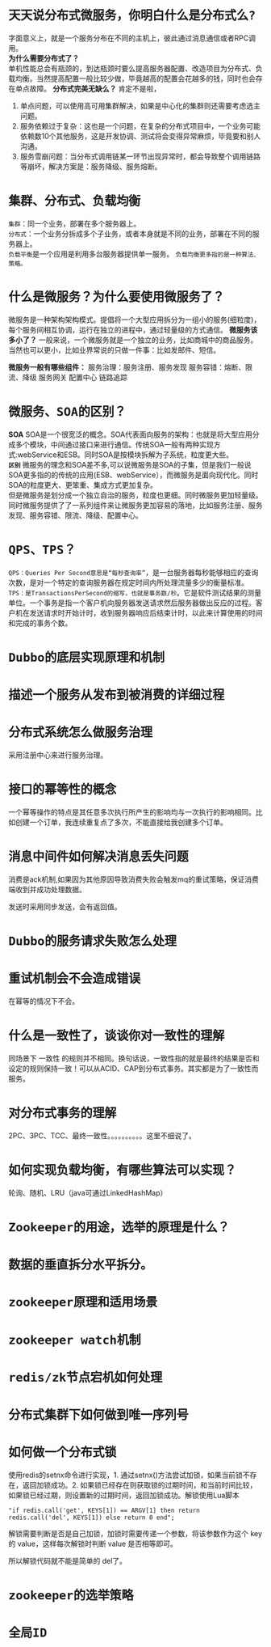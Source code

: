 # `天天说分布式微服务，你明白什么是分布式么?`
字面意义上，就是一个服务分布在不同的主机上，彼此通过消息通信或者RPC调用。  
**为什么需要分布式了？**    
单机性能总会有瓶颈的，到达瓶颈时要么提高服务器配置、改造项目为分布式、负载均衡。当然提高配置一般比较少做，毕竟越高的配置会花越多的钱，同时也会存在单点故障。
**分布式完美无缺么？**
肯定不是啦，
1. 单点问题，可以使用高可用集群解决，如果是中心化的集群则还需要考虑选主问题。
2. 服务依赖过于复杂：这也是一个问题，在复杂的分布式项目中，一个业务可能依赖数10个其他服务，这是开发协调、测试将会变得异常麻烦，毕竟要和别人沟通。
3. 服务雪崩问题：当分布式调用链某一环节出现异常时，都会导致整个调用链路等崩坏，解决方案是：服务降级、服务熔断。

# `集群、分布式、负载均衡`
`集群`：同一个业务，部署在多个服务器上。    
`分布式`：一个业务分拆成多个子业务，或者本身就是不同的业务，部署在不同的服务器上。　   
`负载平衡`是一个应用是利用多台服务器提供单一服务。
`负载均衡更多指的是一种算法、策略。`

# `什么是微服务？为什么要使用微服务了？`
微服务是一种架构架构模式。提倡将一个大型应用拆分为一组小的服务(细粒度)，每个服务间相互协调，运行在独立的进程中，通过轻量级的方式通信。
**微服务该多小了？**
一般来说，一个微服务就是一个独立的业务，比如商城中的商品服务。当然也可以更小，比如业界常说的只做一件事：比如发邮件、短信。
<!-- 你看不到我看不到我 -->
**微服务一般有哪些组件：**
服务治理：服务注册、服务发现 
服务容错：熔断、限流、降级 
服务网关 
配置中心 
链路追踪


# `微服务、SOA的区别？`
**SOA**
SOA是一个很宽泛的概念。SOA代表面向服务的架构：也就是将大型应用分成多个模块，中间通过接口来进行通信。传统SOA一般有两种实现方式:webService和ESB。同时SOA是按模块拆解为子系统，粒度更大些。    
**`区别`**
微服务的理念和SOA差不多,可以说微服务是SOA的子集，但是我们一般说SOA更多指的的传统的应用(ESB、webService），而微服务是面向现代化。同时SOA的粒度更大、更笨重、集成方式更加复杂。    
但是微服务是划分成一个独立自治的服务，粒度也更细。同时微服务更加轻量级。    
同时微服务提供了了一系列组件来让微服务更加容易的落地，比如服务注册、服务发现、服务容错、限流、降级、配置中心。

# `QPS、TPS？` 
`QPS：Queries Per Second意思是“每秒查询率”`，是一台服务器每秒能够相应的查询次数，是对一个特定的查询服务器在规定时间内所处理流量多少的衡量标准。     
`TPS：是TransactionsPerSecond的缩写，也就是事务数/秒`。它是软件测试结果的测量单位。一个事务是指一个客户机向服务器发送请求然后服务器做出反应的过程。客户机在发送请求时开始计时，收到服务器响应后结束计时，以此来计算使用的时间和完成的事务个数。

# `Dubbo的底层实现原理和机制` 

# `描述一个服务从发布到被消费的详细过程 `

# `分布式系统怎么做服务治理` 
采用注册中心来进行服务治理。

# `接口的幂等性的概念 `
一个幂等操作的特点是其任意多次执行所产生的影响均与一次执行的影响相同。比如创建一个订单，我连续重复点了多次，不能直接给我创建多个订单。

# `消息中间件如何解决消息丢失问题`
消费是ack机制,如果因为其他原因导致消费失败会触发mq的重试策略，保证消费端收到并成功处理数据。

发送时采用同步发送，会有返回值。

# `Dubbo的服务请求失败怎么处理`

# `重试机制会不会造成错误` 
在幂等的情况下不会。

# `什么是一致性了，谈谈你对一致性的理解`

同场景下 一致性 的规则并不相同。换句话说，一致性指的就是最终的结果是否和设定的规则保持一致！可以从ACID、CAP到分布式事务。其实都是为了一致性而服务。

# `对分布式事务的理解` 

2PC、3PC、TCC、最终一致性。。。。。。。。。。这里不细说了。

# `如何实现负载均衡，有哪些算法可以实现？` 
轮询、随机、LRU（java可通过LinkedHashMap）

# `Zookeeper的用途，选举的原理是什么？` 

# `数据的垂直拆分水平拆分。` 

# `zookeeper原理和适用场景 `

# `zookeeper watch机制` 

# `redis/zk节点宕机如何处理 `

# `分布式集群下如何做到唯一序列号` 

# `如何做一个分布式锁 `
使用redis的setnx命令进行实现，1. 通过setnx()方法尝试加锁，如果当前锁不存在，返回加锁成功。2. 如果锁已经存在则获取锁的过期时间，和当前时间比较，如果锁已经过期，则设置新的过期时间，返回加锁成功。解锁使用Lua脚本
```
"if redis.call('get', KEYS[1]) == ARGV[1] then return redis.call('del', KEYS[1]) else return 0 end";
```
解锁需要判断是否是自己加锁，加锁时需要传递一个参数，将该参数作为这个 key 的 value，这样每次解锁时判断 value 是否相等即可。

所以解锁代码就不能是简单的 del了。


# `zookeeper的选举策略` 

# `全局ID`

